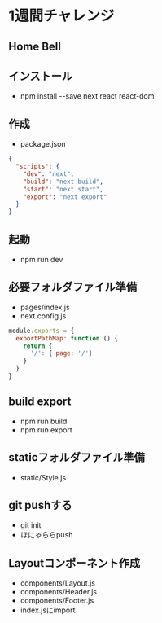 # 1週間チャレンジ
## Home Bell

## インストール
- npm install --save next react react-dom

## 作成
- package.json
```json
{
  "scripts": {
    "dev": "next",
    "build": "next build",
    "start": "next start",
    "export": "next export"
  }
}
```
## 起動
- npm run dev

## 必要フォルダファイル準備
- pages/index.js
- next.config.js
```js
module.exports = {
  exportPathMap: function () {
    return {
      '/': { page: '/'}
    }
  }
}
```

## build export
- npm run build
- npm run export

## staticフォルダファイル準備
- static/Style.js

## git pushする
- git init
- ほにゃららpush

## Layoutコンポーネント作成
- components/Layout.js
- components/Header.js
- components/Footer.js
- index.jsにimport